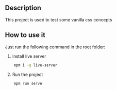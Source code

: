 ## Description

This project is used to test some vanilla css concepts

## How to use it

Just run the following command in the root folder:

1. Install live server
```bash
    npm i -g live-server
```

2. Run the project
```bash
    npm run serve
```